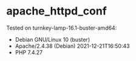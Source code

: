 # apache_httpd_conf

Tested on
turnkey-lamp-16.1-buster-amd64:
- Debian GNU/Linux 10 (buster)
- Apache/2.4.38 (Debian) 2021-12-21T16:50:43
- PHP 7.4.27
